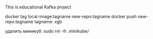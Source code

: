 This is educational Kafka project

docker tag local-image:tagname new-repo:tagname
docker push new-repo:tagname
tagname: xgb

удалить миникуб: sudo rm -fr .minikube/
